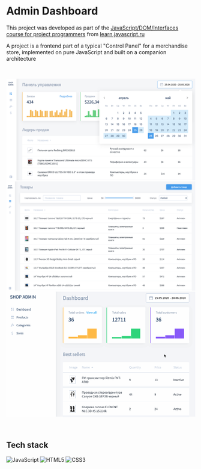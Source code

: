 # Admin Dashboard

This project was developed as part of the [JavaScript/DOM/Interfaces course for project programmers](https://learn.javascript.ru/courses/js)
from [learn.javascript.ru](https://learn.javascript.ru/)

A project is a frontend part of a typical "Control Panel" for a merchandise store,
implemented on pure JavaScript and built on a companion architecture

<br/>

![Alt text](public/img/2.png)
![Alt text](public/img/3.png?raw=true)
![Alt text](public/img/dashboard-page.gif?raw=true)

<br/>

## Tech stack

<img alt="JavaScript" src="https://img.shields.io/badge/javascript%20-%23323330.svg?&style=for-the-badge&logo=javascript&logoColor=%23F7DF1E"/>
<img alt="HTML5" src="https://img.shields.io/badge/html5%20-%23E34F26.svg?&style=for-the-badge&logo=html5&logoColor=white"/>
<img alt="CSS3" src="https://img.shields.io/badge/css3%20-%231572B6.svg?&style=for-the-badge&logo=css3&logoColor=white"/>

